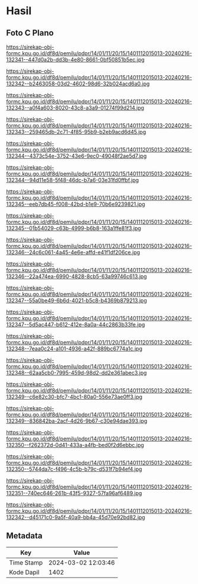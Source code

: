 # Hasil

## Foto C Plano

https://sirekap-obj-formc.kpu.go.id/df8d/pemilu/pdpr/14/01/11/20/15/1401112015013-20240216-132341--447d0a2b-dd3b-4e80-8661-0bf50851b5ec.jpg

https://sirekap-obj-formc.kpu.go.id/df8d/pemilu/pdpr/14/01/11/20/15/1401112015013-20240216-132342--b2463058-03d2-4602-98d6-32b024acd6a0.jpg

https://sirekap-obj-formc.kpu.go.id/df8d/pemilu/pdpr/14/01/11/20/15/1401112015013-20240216-132343--a0f4a603-8020-43c8-a3a9-01274f99d214.jpg

https://sirekap-obj-formc.kpu.go.id/df8d/pemilu/pdpr/14/01/11/20/15/1401112015013-20240216-132343--259465db-2c71-4f85-95b9-b2eb9acd6d45.jpg

https://sirekap-obj-formc.kpu.go.id/df8d/pemilu/pdpr/14/01/11/20/15/1401112015013-20240216-132344--4373c54e-3752-43e6-9ec0-49048f2ae5d7.jpg

https://sirekap-obj-formc.kpu.go.id/df8d/pemilu/pdpr/14/01/11/20/15/1401112015013-20240216-132344--94d11e58-5f48-46dc-b7a6-03e31fd0ffbf.jpg

https://sirekap-obj-formc.kpu.go.id/df8d/pemilu/pdpr/14/01/11/20/15/1401112015013-20240216-132345--eeb7db45-f008-42bd-b1e9-70b6e9239821.jpg

https://sirekap-obj-formc.kpu.go.id/df8d/pemilu/pdpr/14/01/11/20/15/1401112015013-20240216-132345--01b54029-c63b-4999-b6b8-163a1ffe81f3.jpg

https://sirekap-obj-formc.kpu.go.id/df8d/pemilu/pdpr/14/01/11/20/15/1401112015013-20240216-132346--24c6c061-4a45-4e6e-affd-e41f1df206ce.jpg

https://sirekap-obj-formc.kpu.go.id/df8d/pemilu/pdpr/14/01/11/20/15/1401112015013-20240216-132346--22a474ea-6990-4828-8cb5-63a99746c613.jpg

https://sirekap-obj-formc.kpu.go.id/df8d/pemilu/pdpr/14/01/11/20/15/1401112015013-20240216-132347--55a0be49-6b6d-4021-b5c8-b4369b879213.jpg

https://sirekap-obj-formc.kpu.go.id/df8d/pemilu/pdpr/14/01/11/20/15/1401112015013-20240216-132347--5d5ac447-b612-412e-8a0a-44c2863b33fe.jpg

https://sirekap-obj-formc.kpu.go.id/df8d/pemilu/pdpr/14/01/11/20/15/1401112015013-20240216-132348--7eaa0c24-a101-4936-a42f-889bc6774a1c.jpg

https://sirekap-obj-formc.kpu.go.id/df8d/pemilu/pdpr/14/01/11/20/15/1401112015013-20240216-132348--62aa5cb0-7995-459d-98d2-dd2e361abec3.jpg

https://sirekap-obj-formc.kpu.go.id/df8d/pemilu/pdpr/14/01/11/20/15/1401112015013-20240216-132349--c6e82c30-bfc7-4bc1-80a0-556e73ae0ff3.jpg

https://sirekap-obj-formc.kpu.go.id/df8d/pemilu/pdpr/14/01/11/20/15/1401112015013-20240216-132349--836842ba-2acf-4d26-9b67-c30e94dae393.jpg

https://sirekap-obj-formc.kpu.go.id/df8d/pemilu/pdpr/14/01/11/20/15/1401112015013-20240216-132350--f262372d-0d41-433a-a4fb-bed0f2d6ebbc.jpg

https://sirekap-obj-formc.kpu.go.id/df8d/pemilu/pdpr/14/01/11/20/15/1401112015013-20240216-132350--5744da7c-f496-4c5b-b79c-d531f7b94ef4.jpg

https://sirekap-obj-formc.kpu.go.id/df8d/pemilu/pdpr/14/01/11/20/15/1401112015013-20240216-132351--740ec646-261b-43f5-9327-57fa96af6489.jpg

https://sirekap-obj-formc.kpu.go.id/df8d/pemilu/pdpr/14/01/11/20/15/1401112015013-20240216-132342--d45171c0-9a5f-40a9-bb4a-45d70e92bd82.jpg


## Metadata

| Key        | Value               |
| ---------- | ------------------- |
| Time Stamp | 2024-03-02 12:03:46 |
| Kode Dapil | 1402                |



